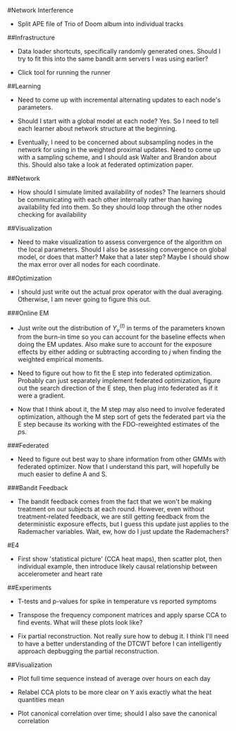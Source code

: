 #Network Interference
* Split APE file of Trio of Doom album into individual tracks

##Infrastructure
* Data loader shortcuts, specifically randomly generated ones. Should I try to fit this into the same bandit arm servers I was using earlier?

* Click tool for running the runner

##Learning
* Need to come up with incremental alternating updates to each node's parameters.

* Should I start with a global model at each node? Yes. So I need to tell each learner about network structure at the beginning.

* Eventually, I need to be concerned about subsampling nodes in the network for using in the weighted proximal updates. Need to come up with a sampling scheme, and I should ask Walter and Brandon about this. Should also take a look at federated optimization paper.
    
##Network
* How should I simulate limited availability of nodes? The learners should be communicating with each other internally rather than having availability fed into them. So they should loop through the other nodes checking for availability

##Visualization
* Need to make visualization to assess convergence of the algorithm on the local parameters. Should I also be assessing convergence on global model, or does that matter? Make that a later step? Maybe I should show the max error over all nodes for each coordinate.

##Optimization
* I should just write out the actual prox operator with the dual averaging. Otherwise, I am never going to figure this out.

###Online EM
* Just write out the distribution of $Y_v^{(t)}$ in terms of the parameters known from the burn-in time so you can account for the baseline effects when doing the EM updates. Also make sure to account for the exposure effects by either adding or subtracting according to $j$ when finding the weighted empirical moments.

* Need to figure out how to fit the E step into federated optimization. Probably can just separately implement federated optimization, figure out the search direction of the E step, then plug into federated as if it were a gradient.

* Now that I think about it, the M step may also need to involve federated optimization, although the M step sort of gets the federated part via the E step because its working with the FDO-reweighted estimates of the $p$s.

###Federated
* Need to figure out best way to share information from other GMMs with federated optimizer. Now that I understand this part, will hopefully be much easier to define A and S.

###Bandit Feedback
* The bandit feedback comes from the fact that we won't be making treatment on our subjects at each round. However, even without treatment-related feedback, we are still getting feedback from the deterministic exposure effects, but I guess this update just applies to the Rademacher variables. Wait, ew, how do I just update the Rademachers?

#E4
* First show 'statistical picture' (CCA heat maps), then scatter plot, then individual example, then introduce likely causal relationship between accelerometer and heart rate

##Experiments
* T-tests and p-values for spike in temperature vs reported symptoms

* Transpose the frequency component matrices and apply sparse CCA to find events. What will these plots look like?

* Fix partial reconstruction. Not really sure how to debug it. I think I'll need to have a better understanding of the DTCWT before I can intelligently approach depbugging the partial reconstruction.

##Visualization
* Plot full time sequence instead of average over hours on each day

* Relabel CCA plots to be more clear on Y axis exactly what the heat quantities mean

* Plot canonical correlation over time; should I also save the canonical correlation
